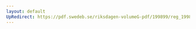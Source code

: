 ```yaml
---
layout: default
UpRedirect: https://pdf.swedeb.se/riksdagen-volumeG-pdf/199899/reg_199899/reg_199899_0315.pdf
---
```

